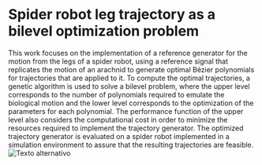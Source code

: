 # Spider robot leg trajectory as a bilevel optimization problem
This work focuses on the implementation of a reference generator for the motion from the legs of a spider robot, using a reference signal that replicates the motion of an arachnid to generate optimal Bézier polynomials for trajectories that are applied to it. To compute the optimal trajectories, a genetic algorithm is used to solve a bilevel problem, where the upper level corresponds to the number of polynomials required to emulate the biological motion and the lower level corresponds to the optimization of the parameters for each polynomial. The performance function of the upper level also considers the computational cost in order to minimize the resources required to implement the trajectory generator. The optimized trajectory generator is evaluated on a spider robot implemented in a simulation environment to assure that the resulting trajectories are feasible.
![Texto alternativo](images/refineria.jpeg)
